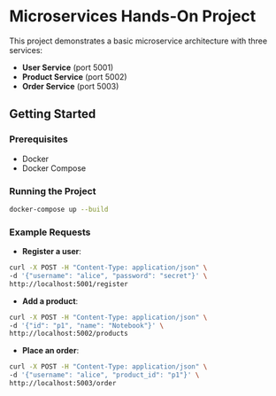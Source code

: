 # Microservices Hands-On Project

This project demonstrates a basic microservice architecture with three services:
- **User Service** (port 5001)
- **Product Service** (port 5002)
- **Order Service** (port 5003)

## Getting Started

### Prerequisites
- Docker
- Docker Compose

### Running the Project

```bash
docker-compose up --build
```

### Example Requests

- **Register a user**:
```bash
curl -X POST -H "Content-Type: application/json" \
-d '{"username": "alice", "password": "secret"}' \
http://localhost:5001/register
```

- **Add a product**:
```bash
curl -X POST -H "Content-Type: application/json" \
-d '{"id": "p1", "name": "Notebook"}' \
http://localhost:5002/products
```

- **Place an order**:
```bash
curl -X POST -H "Content-Type: application/json" \
-d '{"username": "alice", "product_id": "p1"}' \
http://localhost:5003/order
```

